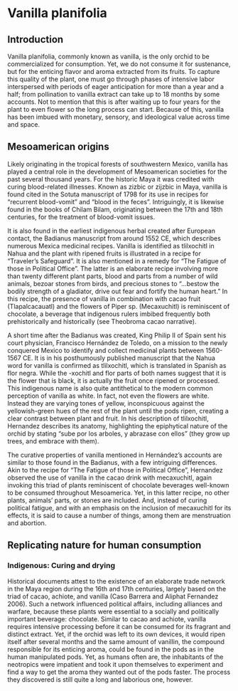 <var data-essay data-layout="vtl"></var>
<var data-map data-basemap="Stamen_watercolor"></var>
<var id="Q7224923"></var>
<var id="Q13703" data-aliases="Mesoamerican"></var>

# Vanilla planifolia

## Introduction

Vanilla planifolia, commonly known as vanilla, is the only orchid to be commercialized for consumption. Yet, we do not consume it for sustenance, but for the enticing flavor and aroma extracted from its fruits. To capture this quality of the plant, one must go through phases of intensive labor interspersed with periods of eager anticipation for more than a year and a half; from pollination to vanilla extract can take up to 18 months by some accounts. Not to mention that this is after waiting up to four years for the plant to even flower so the long process can start. Because of this, vanilla has been imbued with monetary, sensory, and ideological value across time and space.

## Mesoamerican origins

Likely originating in the tropical forests of southwestern Mexico, vanilla has played a central role in the development of Mesoamerican societies for the past several thousand years. For the historic Maya it was credited with curing blood-related illnesses. Known as zizbic or zijzbic in Maya, vanilla is found cited in the Sotuta manuscript of 1798 for its use in recipes for “recurrent blood-vomit” and “blood in the feces”. Intriguingly, it is likewise found in the books of Chilam Bilam, originating between the 17th and 18th centuries, for the treatment of blood-vomit issues. 

It is also found in the earliest indigenous herbal created after European contact, the Badianus manuscript from around 1552 CE, which describes numerous Mexica medicinal recipes. Vanilla is identified as tlilxochitl in Nahua and the plant with ripened fruits is illustrated in a recipe for “Traveler’s Safeguard”. It is also mentioned in a remedy for “The Fatigue of those in Political Office”. The latter is an elaborate recipe involving more than twenty different plant parts, blood and parts from a number of wild animals, bezoar stones from birds, and precious stones to “…bestow the bodily strength of a gladiator, drive out fear and fortify the human heart.” In this recipe, the presence of vanilla in combination with cacao fruit (Tlapalcacauatl) and the flowers of Piper sp. (Mecaxuchitl) is reminiscent of chocolate, a beverage that indigenous rulers imbibed frequently both prehistorically and historically (see Theobroma cacao narrative). 

A short time after the Badianus was created, King Philip II of Spain sent his court physician, Francisco Hernández de Toledo, on a mission to the newly conquered Mexico to identify and collect medicinal plants between 1560-1567 CE.  It is in his posthumously published manuscript that the Nahua word for vanilla is confirmed as tlilxochitl, which is translated in Spanish as flor negra. While the -xochitl and flor parts of both names suggest that it is the flower that is black, it is actually the fruit once ripened or processed. This indigenous name is also quite antithetical to the modern common perception of vanilla as white. In fact, not even the flowers are white. Instead they are varying tones of yellow, inconspicuous against the yellowish-green hues of the rest of the plant until the pods ripen, creating a clear contrast between plant and fruit. In his description of tlilxochitl, Hernandez describes its anatomy, highlighting the epiphytical nature of the orchid by stating “sube por los arboles, y abrazase con ellos” (they grow up trees, and embrace with them).
	
The curative properties of vanilla mentioned in Hernández’s accounts are similar to those found in the Badianus, with a few intriguing differences. Akin to the recipe for “The Fatigue of those in Political Office”, Hernandez observed the use of vanilla in the cacao drink with mecaxuchitl, again invoking this triad of plants reminiscent of chocolate beverages well-known to be consumed throughout Mesoamerica. Yet, in this latter recipe, no other plants, animals’ parts, or stones are included. And, instead of curing political fatigue, and with an emphasis on the inclusion of mecaxuchitl for its effects, it is said to cause a number of things, among them are menstruation and abortion.

## Replicating nature for human consumption

### Indigenous: Curing and drying

Historical documents attest to the existence of an elaborate trade network in the Maya region during the 16th and 17th centuries, largely based on the triad of cacao, achiote, and vanilla (Caso Barrera and Aliphat Fernandez 2006). Such a network influenced political affairs, including alliances and warfare, because these plants were essential to a socially and politically important beverage: chocolate. Similar to cacao and achiote, vanilla requires intensive processing before it can be consumed for its fragrant and distinct extract. Yet, if the orchid was left to its own devices, it would ripen itself after several months and the same amount of vanillin, the compound responsible for its enticing aroma, could be found in the pods as in the human manipulated pods. Yet, as humans often are, the inhabitants of the neotropics were impatient and took it upon themselves to experiment and find a way to get the aroma they wanted out of the pods faster. The process they discovered is still quite a long and laborious one, however.
